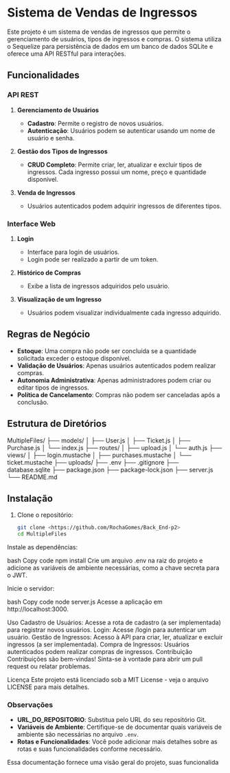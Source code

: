# Sistema de Vendas de Ingressos

Este projeto é um sistema de vendas de ingressos que permite o gerenciamento de usuários, tipos de ingressos e compras. O sistema utiliza o Sequelize para persistência de dados em um banco de dados SQLite e oferece uma API RESTful para interações.

## Funcionalidades

### API REST

1. **Gerenciamento de Usuários**
   - **Cadastro**: Permite o registro de novos usuários.
   - **Autenticação**: Usuários podem se autenticar usando um nome de usuário e senha.

2. **Gestão dos Tipos de Ingressos**
   - **CRUD Completo**: Permite criar, ler, atualizar e excluir tipos de ingressos. Cada ingresso possui um nome, preço e quantidade disponível.

3. **Venda de Ingressos**
   - Usuários autenticados podem adquirir ingressos de diferentes tipos.

### Interface Web

1. **Login**
   - Interface para login de usuários.
   - Login pode ser realizado a partir de um token.

2. **Histórico de Compras**
   - Exibe a lista de ingressos adquiridos pelo usuário.

3. **Visualização de um Ingresso**
   - Usuários podem visualizar individualmente cada ingresso adquirido.

## Regras de Negócio

- **Estoque**: Uma compra não pode ser concluída se a quantidade solicitada exceder o estoque disponível.
- **Validação de Usuários**: Apenas usuários autenticados podem realizar compras.
- **Autonomia Administrativa**: Apenas administradores podem criar ou editar tipos de ingressos.
- **Política de Cancelamento**: Compras não podem ser canceladas após a conclusão.

## Estrutura de Diretórios
MultipleFiles/ ├── models/ │ ├── User.js │ ├── Ticket.js │ ├── Purchase.js │ └── index.js ├── routes/ │ ├── upload.js │ └── auth.js ├── views/ │ ├── login.mustache │ ├── purchases.mustache │ └── ticket.mustache ├── uploads/ ├── .env ├── .gitignore ├── database.sqlite ├── package.json ├── package-lock.json ├── server.js └── README.md

## Instalação

1. Clone o repositório:

   ```bash
   git clone <https://github.com/RochaGomes/Back_End-p2>
   cd MultipleFiles
Instale as dependências:

bash
Copy code
npm install
Crie um arquivo .env na raiz do projeto e adicione as variáveis de ambiente necessárias, como a chave secreta para o JWT.

Inicie o servidor:

bash
Copy code
node server.js
Acesse a aplicação em http://localhost:3000.

Uso
Cadastro de Usuários: Acesse a rota de cadastro (a ser implementada) para registrar novos usuários.
Login: Acesse /login para autenticar um usuário.
Gestão de Ingressos: Acesso à API para criar, ler, atualizar e excluir ingressos (a ser implementada).
Compra de Ingressos: Usuários autenticados podem realizar compras de ingressos.
Contribuição
Contribuições são bem-vindas! Sinta-se à vontade para abrir um pull request ou relatar problemas.

Licença
Este projeto está licenciado sob a MIT License - veja o arquivo LICENSE para mais detalhes.

### Observações

- **URL_DO_REPOSITORIO**: Substitua pelo URL do seu repositório Git.
- **Variáveis de Ambiente**: Certifique-se de documentar quais variáveis de ambiente são necessárias no arquivo `.env`.
- **Rotas e Funcionalidades**: Você pode adicionar mais detalhes sobre as rotas e suas funcionalidades conforme necessário.

Essa documentação fornece uma visão geral do projeto, suas funcionalida
